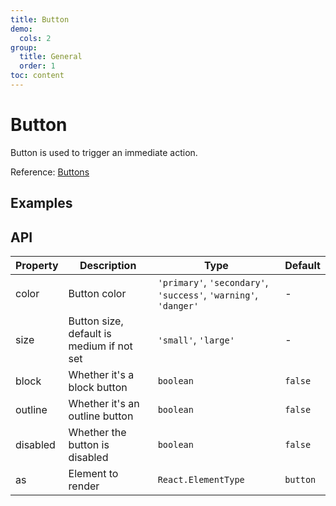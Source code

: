 ```yaml
---
title: Button
demo:
  cols: 2
group:
  title: General
  order: 1
toc: content
---
```


# Button

Button is used to trigger an immediate action.

Reference: [Buttons](https://www.getpapercss.com/docs/components/buttons)

## Examples

<code src="./demos/ButtonBase.tsx" title="Basic" description="Basic button, use `disabled` to disable the button"></code>
<code src="./demos/ButtonBlock.tsx" title="Block Button" description="The `block` property will make the button fit its parent width."></code>
<code src="./demos/ButtonSize.tsx" title="Size" description="Set `size` to `large` or `small` to make the button large or small. If `size` is not set, the default size is medium"></code>
<code src="./demos/ButtonType.tsx" title="Type" description="Use `type` to add different types to buttons"></code>
<code src="./demos/ButtonOutline.tsx" title="Outline" description="Use `outline` to add outline to buttons"></code>

## API

| Property | Description                               | Type                                                             | Default  |
| -------- | ----------------------------------------- | ---------------------------------------------------------------- | -------- |
| color    | Button color                              | `'primary'`, `'secondary'`, `'success'`, `'warning'`, `'danger'` | -        |
| size     | Button size, default is medium if not set | `'small'`, `'large'`                                             | -        |
| block    | Whether it's a block button               | `boolean`                                                        | `false`  |
| outline  | Whether it's an outline button            | `boolean`                                                        | `false`  |
| disabled | Whether the button is disabled            | `boolean`                                                        | `false`  |
| as       | Element to render                         | `React.ElementType`                                              | `button` |
